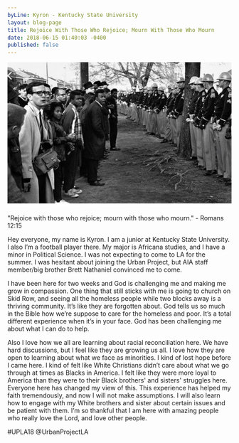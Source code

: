 ```yaml
---
byLine: Kyron - Kentucky State University
layout: blog-page
title: Rejoice With Those Who Rejoice; Mourn With Those Who Mourn
date: 2018-06-15 01:40:03 -0400
published: false
---
```

![](/uploads/2018/06/15/FullSizeRender.jpeg)

"Rejoice with those who rejoice; mourn with those who mourn."  - Romans 12:15

  
Hey everyone, my name is Kyron. I am a junior at Kentucky State University. l also I’m a football player there. My major is Africana studies, and I have a minor in Political Science. I was not expecting to come to LA for the summer.  I was hesitant about joining the Urban Project, but AIA staff member/big brother Brett Nathaniel convinced me to come.   
  
I have been here for two weeks and God is challenging me and making me grow in compassion. One thing that still sticks with me is going to church on Skid Row, and seeing all the homeless people while two blocks away is a thriving community. It’s like they are forgotten about. God tells us so much in the Bible how we’re suppose to care for the homeless and poor. It’s a total different experience when it’s in your face. God has been challenging me about what I can do to help.   
  
Also I love how we all are learning about racial reconciliation here. We have hard discussions, but I feel like they are growing us all. I love how they are open to learning about what we face as minorities. I kind of lost hope before I came here.  I kind of felt like White Christians didn’t care about what we go through at times as Blacks in America. I felt like they were more loyal to America than they were to their Black brothers' and sisters' struggles here. Everyone here has changed my view of this. This experience has helped my faith tremendously, and now I will not make assumptions. I will also learn how to engage with my White brothers and sister about certain issues and be patient with them. I’m so thankful that I am here with amazing people who really love the Lord, and love other people.

\#UPLA18 @UrbanProjectLA